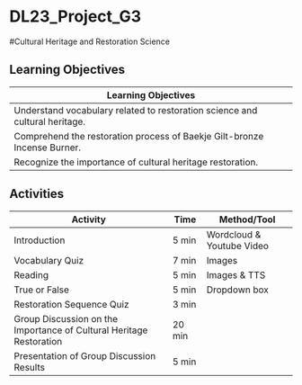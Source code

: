 # DL23_Project_G3

#Cultural Heritage and Restoration Science

## Learning Objectives
| Learning Objectives                                                        |
|---------------------------------------------------------------------------|
| Understand vocabulary related to restoration science and cultural heritage. |
| Comprehend the restoration process of Baekje Gilt-bronze Incense Burner.   |
| Recognize the importance of cultural heritage restoration.                |

## Activities
| Activity                                                            | Time | Method/Tool |
|---------------------------------------------------------------------|------|-------------|
| Introduction                                                        | 5 min | Wordcloud & Youtube Video |
| Vocabulary Quiz                                                     | 7 min | Images |
| Reading                                                             | 5 min | Images & TTS |
| True or False                                                       | 5 min | Dropdown box |
| Restoration Sequence Quiz                                           | 3 min |              |
| Group Discussion on the Importance of Cultural Heritage Restoration | 20 min |             |
| Presentation of Group Discussion Results                            | 5 min |              |

